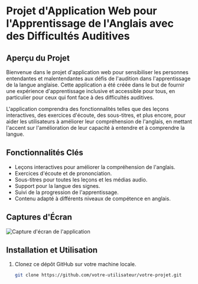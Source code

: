 # Projet d'Application Web pour l'Apprentissage de l'Anglais avec des Difficultés Auditives

## Aperçu du Projet

Bienvenue dans le projet d'application web pour sensibiliser les personnes entendantes et malentendantes aux défis de l'audition dans l'apprentissage de la langue anglaise. Cette application a été créée dans le but de fournir une expérience d'apprentissage inclusive et accessible pour tous, en particulier pour ceux qui font face à des difficultés auditives.

L'application comprendra des fonctionnalités telles que des leçons interactives, des exercices d'écoute, des sous-titres, et plus encore, pour aider les utilisateurs à améliorer leur compréhension de l'anglais, en mettant l'accent sur l'amélioration de leur capacité à entendre et à comprendre la langue.

## Fonctionnalités Clés

- Leçons interactives pour améliorer la compréhension de l'anglais.
- Exercices d'écoute et de prononciation.
- Sous-titres pour toutes les leçons et les médias audio.
- Support pour la langue des signes.
- Suivi de la progression de l'apprentissage.
- Contenu adapté à différents niveaux de compétence en anglais.

## Captures d'Écran

![Capture d'écran de l'application](screenshot.png)

## Installation et Utilisation

1. Clonez ce dépôt GitHub sur votre machine locale.
   
   ```bash
   git clone https://github.com/votre-utilisateur/votre-projet.git
```